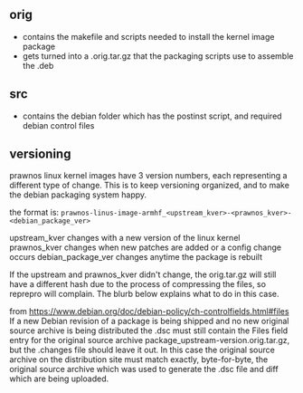 ## orig
- contains the makefile and scripts needed to install the kernel image package
- gets turned into a .orig.tar.gz that the packaging scripts use to assemble the .deb

## src
- contains the debian folder which has the postinst script, and required debian control files


## versioning

prawnos linux kernel images have 3 version numbers, each representing a different type of change. This is to keep versioning organized, and to make the debian packaging system happy. 

the format is: 
`prawnos-linus-image-armhf_<upstream_kver>-<prawnos_kver>-<debian_package_ver>`

upstream_kver changes with a new version of the linux kernel
prawnos_kver changes when new patches are added or a config change occurs
debian_package_ver changes anytime the package is rebuilt

If the upstream and prawnos_kver didn't change, the orig.tar.gz will still have a different hash due to the process of compressing the files, so reprepro will complain. The blurb below explains what to do in this case.

from https://www.debian.org/doc/debian-policy/ch-controlfields.html#files
If a new Debian revision of a package is being shipped and no new original source archive is being distributed the .dsc must still contain the Files field entry for the original source archive package_upstream-version.orig.tar.gz, but the .changes file should leave it out. In this case the original source archive on the distribution site must match exactly, byte-for-byte, the original source archive which was used to generate the .dsc file and diff which are being uploaded.
